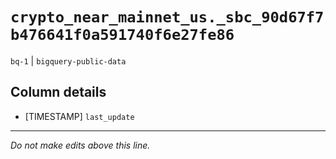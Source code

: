 # `crypto_near_mainnet_us._sbc_90d67f7b476641f0a591740f6e27fe86`
`bq-1` | `bigquery-public-data`

## Column details
* [TIMESTAMP] `last_update`

-------------------------------------------------------------------------------
*Do not make edits above this line.*
